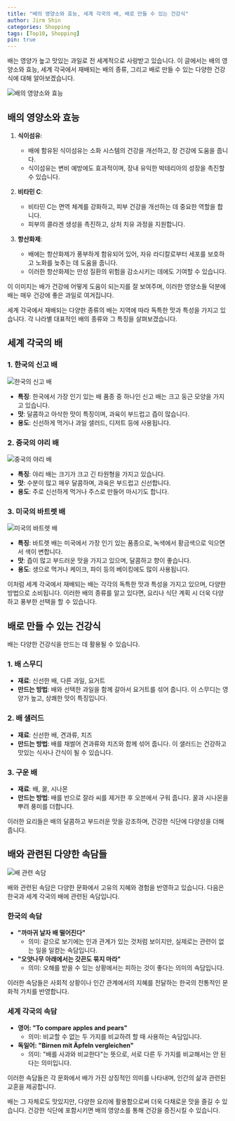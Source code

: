 ```yaml
---
title: "배의 영양소와 효능, 세계 각국의 배, 배로 만들 수 있는 건강식"
author: Jirm Shin
categories: Shopping
tags: [Top10, Shopping]
pin: true
---
```

배는 영양가 높고 맛있는 과일로 전 세계적으로 사랑받고 있습니다. 이 글에서는 배의 영양소와 효능, 세계 각국에서 재배되는 배의 종류, 그리고 배로 만들 수 있는 다양한 건강식에 대해 알아보겠습니다.

![배의 영양소와 효능](https://source.unsplash.com/1600x900/?pears)

## 배의 영양소와 효능

1. **식이섬유**:
   - 배에 함유된 식이섬유는 소화 시스템의 건강을 개선하고, 장 건강에 도움을 줍니다.
   - 식이섬유는 변비 예방에도 효과적이며, 장내 유익한 박테리아의 성장을 촉진할 수 있습니다.

2. **비타민 C**:
   - 비타민 C는 면역 체계를 강화하고, 피부 건강을 개선하는 데 중요한 역할을 합니다.
   - 피부의 콜라겐 생성을 촉진하고, 상처 치유 과정을 지원합니다.

3. **항산화제**:
   - 배에는 항산화제가 풍부하게 함유되어 있어, 자유 라디칼로부터 세포를 보호하고 노화를 늦추는 데 도움을 줍니다.
   - 이러한 항산화제는 만성 질환의 위험을 감소시키는 데에도 기여할 수 있습니다.

이 이미지는 배가 건강에 어떻게 도움이 되는지를 잘 보여주며, 이러한 영양소들 덕분에 배는 매우 건강에 좋은 과일로 여겨집니다.

세계 각국에서 재배되는 다양한 종류의 배는 지역에 따라 독특한 맛과 특성을 가지고 있습니다. 각 나라별 대표적인 배의 종류와 그 특징을 살펴보겠습니다.

## 세계 각국의 배

### 1. 한국의 신고 배

![한국의 신고 배](https://source.unsplash.com/1600x900/?korean-pear)

- **특징**: 한국에서 가장 인기 있는 배 품종 중 하나인 신고 배는 크고 둥근 모양을 가지고 있습니다. 
- **맛**: 달콤하고 아삭한 맛이 특징이며, 과육이 부드럽고 즙이 많습니다.
- **용도**: 신선하게 먹거나 과일 샐러드, 디저트 등에 사용됩니다.

### 2. 중국의 야리 배

![중국의 야리 배](https://source.unsplash.com/1600x900/?chinese-pear)

- **특징**: 야리 배는 크기가 크고 긴 타원형을 가지고 있습니다.
- **맛**: 수분이 많고 매우 달콤하며, 과육은 부드럽고 신선합니다.
- **용도**: 주로 신선하게 먹거나 주스로 만들어 마시기도 합니다.

### 3. 미국의 바트렛 배

![미국의 바트렛 배](https://source.unsplash.com/1600x900/?bartlett-pear)

- **특징**: 바트렛 배는 미국에서 가장 인기 있는 품종으로, 녹색에서 황금색으로 익으면서 색이 변합니다.
- **맛**: 즙이 많고 부드러운 맛을 가지고 있으며, 달콤하고 향이 좋습니다.
- **용도**: 생으로 먹거나 케이크, 파이 등의 베이킹에도 많이 사용됩니다.

이처럼 세계 각국에서 재배되는 배는 각각의 독특한 맛과 특성을 가지고 있으며, 다양한 방법으로 소비됩니다. 이러한 배의 종류를 알고 있다면, 요리나 식단 계획 시 더욱 다양하고 풍부한 선택을 할 수 있습니다.

## 배로 만들 수 있는 건강식
배는 다양한 건강식을 만드는 데 활용될 수 있습니다.

### 1. 배 스무디
- **재료**: 신선한 배, 다른 과일, 요거트
- **만드는 방법**: 배와 선택한 과일을 함께 갈아서 요거트를 섞어 줍니다. 이 스무디는 영양가 높고, 상쾌한 맛이 특징입니다.

### 2. 배 샐러드
- **재료**: 신선한 배, 견과류, 치즈
- **만드는 방법**: 배를 채썰어 견과류와 치즈와 함께 섞어 줍니다. 이 샐러드는 건강하고 맛있는 식사나 간식이 될 수 있습니다.

### 3. 구운 배
- **재료**: 배, 꿀, 시나몬
- **만드는 방법**: 배를 반으로 잘라 씨를 제거한 후 오븐에서 구워 줍니다. 꿀과 시나몬을 뿌려 풍미를 더합니다.

이러한 요리들은 배의 달콤하고 부드러운 맛을 강조하며, 건강한 식단에 다양성을 더해줍니다.

## 배와 관련된 다양한 속담들

![배 관련 속담](https://source.unsplash.com/1600x900/?pears)

배와 관련된 속담은 다양한 문화에서 고유의 지혜와 경험을 반영하고 있습니다. 다음은 한국과 세계 각국의 배에 관련된 속담입니다.

### 한국의 속담
- **"까마귀 날자 배 떨어진다"**
  - 의미: 겉으로 보기에는 인과 관계가 있는 것처럼 보이지만, 실제로는 관련이 없는 일을 일컫는 속담입니다.
- **"오얏나무 아래에서는 갓끈도 묶지 마라"**
  - 의미: 오해를 받을 수 있는 상황에서는 피하는 것이 좋다는 의미의 속담입니다.

이러한 속담들은 사회적 상황이나 인간 관계에서의 지혜를 전달하는 한국의 전통적인 문화적 가치를 반영합니다. 

### 세계 각국의 속담
- **영어: "To compare apples and pears"**
  - 의미: 비교할 수 없는 두 가지를 비교하려 할 때 사용하는 속담입니다.
- **독일어: "Birnen mit Äpfeln vergleichen"**
  - 의미: "배를 사과와 비교한다"는 뜻으로, 서로 다른 두 가지를 비교해서는 안 된다는 의미입니다.

이러한 속담들은 각 문화에서 배가 가진 상징적인 의미를 나타내며, 인간의 삶과 관련된 교훈을 제공합니다.

배는 그 자체로도 맛있지만, 다양한 요리에 활용함으로써 더욱 다채로운 맛을 즐길 수 있습니다. 건강한 식단에 포함시키면 배의 영양소를 통해 건강을 증진시킬 수 있습니다.
